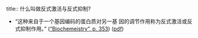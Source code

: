 title:: 什么叫做反式激活与反式抑制?

- “这种来自于一个基因编码的蛋白质对另一基 因的调节作用称为反式激活或反式抑制作用。” ([“Biochemeistry”, p. 353](zotero://select/library/items/5LP9YZZU)) ([pdf](zotero://open-pdf/library/items/2MLGCVRM?page=353&annotation=MFK6TJQL))